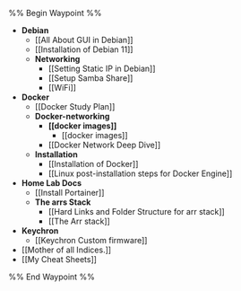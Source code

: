 %% Begin Waypoint %%
- **Debian**
	- [[All About GUI in Debian]]
	- [[Installation of Debian 11]]
	- **Networking**
		- [[Setting Static IP in Debian]]
		- [[Setup Samba Share]]
		- [[WiFi]]
- **Docker**
	- [[Docker Study Plan]]
	- **Docker-networking**
		- **[[docker images]]**
			- [[docker images]]
		- [[Docker Network Deep Dive]]
	- **Installation**
		- [[Installation of Docker]]
		- [[Linux post-installation steps for Docker Engine]]
- **Home Lab Docs**
	- [[Install Portainer]]
	- **The arrs Stack**
		- [[Hard Links and Folder Structure for arr stack]]
		- [[The Arr stack]]
- **Keychron**
	- [[Keychron Custom firmware]]
- [[Mother of all Indices.]]
- [[My Cheat Sheets]]

%% End Waypoint %%

